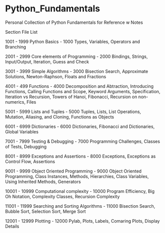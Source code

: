 # Python_Fundamentals
Personal Collection of Python Fundamentals for Reference w Notes

Section File List

1001 - 1999   Python Basics - 1000
  Types, Variables, Operators and Branching

2001 - 2999   Core elements of Programming - 2000
  Bindings, Strings, Input/Output, Iteration, Guess and Check
  
3001 - 3999   Simple Algorithms - 3000
  Bisection Search, Approximate Solutions, Newton-Raphson, Floats and Fractions
  
4001 - 499    Functions - 4000
  Decomposition and Abtraction, Introducing Functions, Calling Functions and Scope, Keyword Arguments, Specification, Iteration vs Recursion, Towers of Hanoi, Fibonacci, Recursion on non-numerics, Files
  
5001 - 5999   Lists and Tuples - 5000
  Tuples, Lists, List Operations, Mutation, Aliasing, and Cloning, Functions as Objects

6001 - 6999   Dictionaries - 6000
  Dictionaries, Fibonacci and Dictionaries, Global Variables
  
7001 - 7999   Testing & Debugging - 7000
  Programming Challenges, Classes of Tests, Debugging
  
8001 - 8999   Exceptions and Assertions - 8000
  Exceptions, Exceptions as Control Flow, Assertions
  
9001 - 9999   Object Oriented Programming - 9000
  Object Oriented Programming, Class Instances, Methods, Hierarchies, Class Variables, Using Inherited Methods, Generators
  
10001 - 10999 Computational complexity - 10000
  Program Efficiency, Big Oh Notation, Complexity Classes, Recursion Complexity
  
11001 - 11999 Searching and Sorting Algorithms - 11000
  Bisection Search, Bubble Sort, Selection Sort, Merge Sort
  
12001 - 12999 Plotting - 12000
  Pylab, Plots, Labels, Comaring Plots, Display Details
  

  
  
